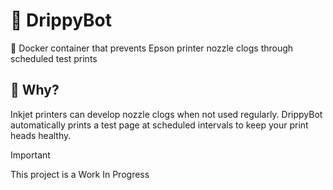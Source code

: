 # 🤖 DrippyBot

🐳 Docker container that prevents Epson printer nozzle clogs through scheduled test prints

## 🎯 Why?

Inkjet printers can develop nozzle clogs when not used regularly. DrippyBot automatically prints a test page at scheduled intervals to keep your print heads healthy.

> [!IMPORTANT]
> This project is a Work In Progress
>

